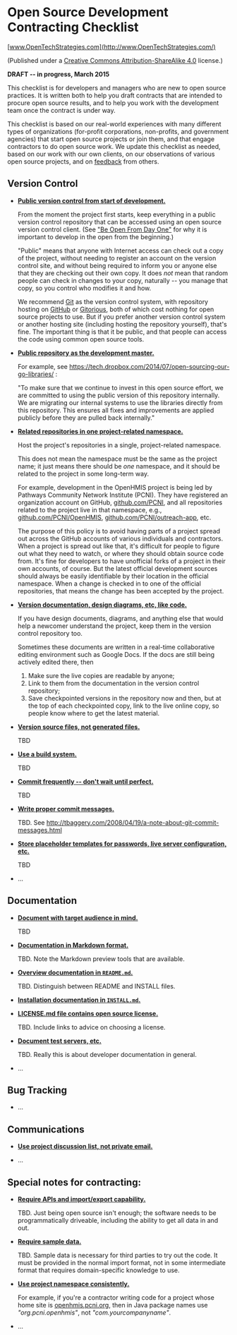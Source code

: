 # Open Source Development Contracting Checklist

[www.OpenTechStrategies.com](http://www.OpenTechStrategies.com/)

(Published under a [Creative Commons Attribution-ShareAlike 4.0](https://creativecommons.org/licenses/by-sa/4.0/) license.)

**DRAFT -- in progress, March 2015**

This checklist is for developers and managers who are new to open
source practices.  It is written both to help you draft contracts that
are intended to procure open source results, and to help you work with
the development team once the contract is under way.

This checklist is based on our real-world experiences with many
different types of organizations (for-profit corporations,
non-profits, and government agencies) that start open source projects
or join them, and that engage contractors to do open source work.  We
update this checklist as needed, based on our work with our own
clients, on our observations of various open source projects, and on
[feedback](https://github.com/OpenTechStrategies/checklist/issues)
from others.

Version Control
---------------

* <a href="#use-public-vc" id="use-public-vc">**Public version control from start of development.**</a>

    From the moment the project first starts, keep everything in a
    public version control repository that can be accessed using an open
    source version control client.  (See ["Be Open From Day
    One"](http://opentechstrategies.com/resources#be-open-from-day-one)
    for why it is important to develop in the open from the beginning.)
  
    "Public" means that anyone with Internet access can check out a copy
    of the project, without needing to register an account on the
    version control site, and without being required to inform you or
    anyone else that they are checking out their own copy.  It does
    _not_ mean that random people can check in changes to your copy,
    naturally -- you manage that copy, so you control who modifies it
    and how.
  
    We recommend [Git](http://git-scm.com/) as the version control
    system, with repository hosting on [GitHub](https://github.com/) or
    [Gitorious](https://gitorious.org/), both of which cost nothing for
    open source projects to use.  But if you prefer another version
    control system or another hosting site (including hosting the
    repository yourself), that's fine.  The important thing is that it
    be public, and that people can access the code using common
    open source tools.
  
* <a href="#public-vc-is-master" id="public-vc-is-master">**Public repository as the development master.**</a>
  
    For example, see https://tech.dropbox.com/2014/07/open-sourcing-our-go-libraries/ :
  
    "To make sure that we continue to invest in this open source effort, we are committed to using the public version of this repository internally. We are migrating our internal systems to use the libraries directly from this repository. This ensures all fixes and improvements are applied publicly before they are pulled back internally."
  
* <a href="#vc-namespace" id="vc-namespace">**Related repositories in one project-related namespace.**</a>
  
    Host the project's repositories in a single, project-related
    namespace.
  
    This does not mean the namespace must be the same as the project
    name; it just means there should be _one_ namespace, and it should
    be related to the project in some long-term way.
  
    For example, development in the OpenHMIS project is being led by
    Pathways Community Network Institute (PCNI).  They have registered
    an organization account on GitHub,
    [github.com/PCNI](https://github.com/PCNI/), and all repositories
    related to the project live in that namespace, e.g.,
    [github.com/PCNI/OpenHMIS](https://github.com/PCNI/OpenHMIS),
    [github.com/PCNI/outreach-app](https://github.com/PCNI/outreach-app),
    etc.
  
    The purpose of this policy is to avoid having parts of a project
    spread out across the GitHub accounts of various individuals and
    contractors.  When a project is spread out like that, it's difficult
    for people to figure out what they need to watch, or where they
    should obtain source code from.  It's fine for developers to have
    unofficial forks of a project in their own accounts, of course.  But
    the latest official development sources should always be easily
    identifiable by their location in the official namespace.  When a
    change is checked in to one of the official repositories, that means
    the change has been accepted by the project.
  
* <a href="#vc-docs-etc" id="vc-docs-etc" >**Version documentation, design diagrams, etc, like code.**</a>
  
    If you have design documents, diagrams, and anything else that would
    help a newcomer understand the project, keep them in the version
    control repository too.
  
    Sometimes these documents are written in a real-time collaborative
    editing environment such as Google Docs.  If the docs are still
    being actively edited there, then
  
    1. Make sure the live copies are readable by anyone;
    2. Link to them from the documentation in the version control repository;
    3. Save checkpointed versions in the repository now and then,
       but at the top of each checkpointed copy, link to the live online
       copy, so people know where to get the latest material.
  
* <a href="#vc-sources-only" id="vc-sources-only" >**Version source files, not generated files.**</a>
  
    TBD
  
* <a href="#build-system" id="build-system" >**Use a build system.**</a>
  
    TBD
  
* <a href="#commit-often" id="commit-often" >**Commit frequently -- don't wait until perfect.**</a>
  
    TBD
  
* <a href="#commit-messages" id="commit-messages" >**Write proper commit messages.**</a>
  
    TBD.  See http://tbaggery.com/2008/04/19/a-note-about-git-commit-messages.html
  
* <a href="#placeholders-for-sensitive-data" id="placeholders-for-sensitive-data" >**Store placeholder templates for passwords, live server configuration, etc.**</a>
  
    TBD
  
* ...

Documentation
-------------

* <a href="#doc-audience" id="doc-audience" >**Document with target audience in mind.**</a>
  
    TBD
  
* <a href="#doc-format" id="doc-format" >**Documentation in Markdown format.**</a>
  
    TBD.  Note the Markdown preview tools that are available.
  
* <a href="#overview-in-readme" id="overview-in-readme" >**Overview documentation in `README.md`.**</a>
  
    TBD.  Distinguish between README and INSTALL files.
  
* <a href="#separate-install-doc" id="separate-install-doc" >**Installation documentation in `INSTALL.md`.**</a>

* <a href="#publish-license" id="publish-license" >**LICENSE.md file contains open source license.**</a>
  
    TBD.  Include links to advice on choosing a license.
  
* <a href="#dev-docs" id="dev-docs" >**Document test servers, etc.**</a>
  
    TBD.  Really this is about developer documentation in general.

* ...

Bug Tracking
------------

* ...

Communications
--------------

* <a href="#use-project-forums" id="use-project-forums" >**Use project discussion list, not private email.**</a>

* ...

Special notes for contracting:
------------------------------

* <a href="#require-apis" id="require-apis" >**Require APIs and import/export capability.**</a>
  
    TBD. Just being open source isn't enough; the software needs to be
    programmatically driveable, including the ability to get all data in
    and out.
  
* <a href="#require-sample-data" id="require-sample-data" >**Require sample data.**</a>
  
    TBD. Sample data is necessary for third parties to try out the
    code.  It must be provided in the normal import format, not in some
    intermediate format that requires domain-specific knowledge to use.
  
* <a href="#use-right-namespace" id="use-right-namespace" >**Use project namespace consistently.**</a>
  
     For example, if you're a contractor writing code for a project
     whose home site is [openhmis.pcni.org](http://openhmis.pcni.org/),
     then in Java package names use _"org.pcni.openhmis"_, not
     _"com.yourcompanyname"_.

* ...
